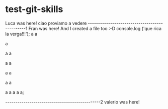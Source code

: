 # test-git-skills

Luca was here!
ciao 
proviamo
a
vedere
-----------------------------------------------1
Fran was here! And I created a file too :-D
console.log ('que rica la verga!!!');
a
a

a

a
a

a
a

a
a

a
a

a
a
a
a
a;
<script>
Prova
</script>
-----------------------------------------------2
valerio was here!
